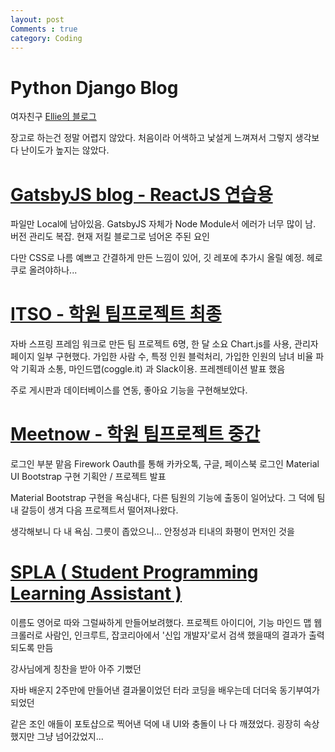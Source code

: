 ```yaml
---
layout: post
Comments : true
category: Coding
---
```



# Python Django Blog

여자친구 [Ellie의 블로그](http://ellie-django-blog.herokuapp.com/)

장고로 하는건 정말 어렵지 않았다. 처음이라 어색하고 낯설게 느껴져서 그렇지 생각보다 난이도가 높지는 않았다.


# [GatsbyJS blog - ReactJS 연습용](https://github.com/ollagada/Ollagada-gatsbyJS-Blog-Source)

파일만 Local에 남아있음.
GatsbyJS 자체가 Node Module서 에러가 너무 많이 남.
버전 관리도 복잡.
현재 저킬 블로그로 넘어온 주된 요인


다만 CSS로 나름 예쁘고 간결하게 만든 느낌이 있어, 깃 레포에 추가시 올릴 예정. 헤로쿠로 올려야하나...


# [ITSO - 학원 팀프로젝트 최종](https://github.com/ollagada/crawler)

자바 스프링 프레임 워크로 만든 팀 프로젝트
6명, 한 달 소요
Chart.js를 사용, 관리자 페이지 일부 구현했다.
가입한 사람 수, 특정 인원 블럭처리, 가입한 인원의 남녀 비율 파악
기획과 소통, 마인드맵(coggle.it) 과 Slack이용.
프레젠테이션 발표 했음

주로 게시판과 데이터베이스를 연동, 좋아요 기능을 구현해보았다.

# [Meetnow - 학원 팀프로젝트 중간](https://github.com/ollagada/meetnow)

로그인 부분 맡음
Firework Oauth를 통해 카카오톡, 구글, 페이스북 로그인
Material UI
Bootstrap 구현 
기획안 / 프로젝트 발표

Material Bootstrap 구현을 욕심내다, 다른 팀원의 기능에 출동이 일어났다. 그 덕에 팀내 갈등이 생겨 다음 프로젝트서 떨어져나왔다.

생각해보니 다 내 욕심. 그릇이 좁았으니... 안정성과 티내의 화평이 먼저인 것을


# [SPLA ( Student Programming Learning Assistant )](https://github.com/ollagada/crawler)

이름도 영어로 따와 그럴싸하게 만들어보려했다.
프로젝트 아이디어, 기능 마인드 맵
웹 크롤러로 사람인, 인크루트, 잡코리아에서 '신입 개발자'로서 검색 했을때의 결과가 출력되도록 만듬

강사님에게 칭찬을 받아 아주 기뻤던

자바 배운지 2주만에 만들어낸 결과물이었던 터라 
코딩을 배우는데 더더욱 동기부여가 되었던

같은 조인 애들이 포토샵으로 찍어낸 덕에 내 UI와 충돌이 나 다 깨졌었다. 굉장히 속상했지만 그냥 넘어갔었지...
